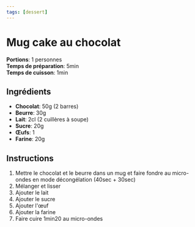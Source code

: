 ```yaml
---
tags: [dessert]
---
```

# Mug cake au chocolat
<CenteredImage :src="$withBase('/images/recettes/mug_cake.jpg')" alt="recette" width="500" />

**Portions**: 1 personnes<br>
**Temps de préparation**: 5min<br>
**Temps de cuisson**: 1min<br>

## Ingrédients
- **Chocolat**: 50g (2 barres)
- **Beurre**: 30g
- **Lait**: 2cl (2 cuillères à soupe)
- **Sucre**: 20g
- **Œufs**: 1
- **Farine**: 20g

## Instructions
1. Mettre le chocolat et le beurre dans un mug et faire fondre au micro-ondes en mode décongélation (40sec + 30sec)
2. Mélanger et lisser
3. Ajouter le lait
4. Ajouter le sucre
5. Ajouter l'œuf
6. Ajouter la farine
7. Faire cuire 1min20 au micro-ondes
